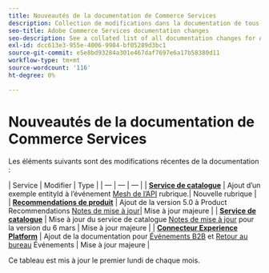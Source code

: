 ```yaml
---
title: Nouveautés de la documentation de Commerce Services
description: Collection de modifications dans la documentation de tous les services de commerce
seo-title: Adobe Commerce Services documentation changes
seo-description: See a collated list of all documentation changes for Adobe Commerce Services and integration services.
exl-id: dcc613e3-955e-4006-9984-bf05289d3bc1
source-git-commit: e5e8bd93284a301e467daf7697e6a17b58380d11
workflow-type: tm+mt
source-wordcount: '116'
ht-degree: 0%

---
```


# Nouveautés de la documentation de Commerce Services

Les éléments suivants sont des modifications récentes de la documentation :

| Service | Modifier | Type | | — | — | — | | [**Service de catalogue**](../catalog-service/guide-overview.md) | Ajout d’un exemple entityId à l’événement [Mesh de l’API](../catalog-service/mesh.md) rubrique.| Nouvelle rubrique | | [**Recommendations de produit**](../product-recommendations/guide-overview.md) | Ajout de la version 5.0 à Product Recommendations [Notes de mise à jour](../product-recommendations/release-notes.md)| Mise à jour majeure | | [**Service de catalogue**](../catalog-service/guide-overview.md) | Mise à jour du service de catalogue [Notes de mise à jour](../catalog-service/release-notes.md) pour la version du 6 mars | Mise à jour majeure | | [**Connecteur Experience Platform**](../experience-platform-connector/overview.md) | Ajout de la documentation pour [Événements B2B](https://experienceleague.adobe.com/docs/commerce-merchant-services/experience-platform-connector/event-forwarding/events.html#b2b-events) et [Retour au bureau](https://experienceleague.adobe.com/docs/commerce-merchant-services/experience-platform-connector/event-forwarding/events.html#back-office-events) Événements | Mise à jour majeure |

Ce tableau est mis à jour le premier lundi de chaque mois.
